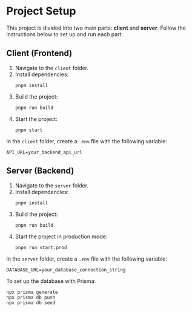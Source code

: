 # Project Setup

This project is divided into two main parts: **client** and **server**. Follow the instructions below to set up and run each part.

## Client (Frontend)

1. Navigate to the `client` folder.
2. Install dependencies:
   ```
   pnpm install
   ```
3. Build the project:
   ```
   pnpm run build
   ```
4. Start the project:
   ```
   pnpm start
   ```

In the `client` folder, create a `.env` file with the following variable:
```
API_URL=your_backend_api_url
```

## Server (Backend)

1. Navigate to the `server` folder.
2. Install dependencies:
   ```
   pnpm install
   ```
3. Build the project:
   ```
   pnpm run build
   ```
4. Start the project in production mode:
   ```
   pnpm run start:prod
   ```

In the `server` folder, create a `.env` file with the following variable:
```
DATABASE_URL=your_database_connection_string
```

To set up the database with Prisma:
```
npx prisma generate
npx prisma db push
npx prisma db seed
```
